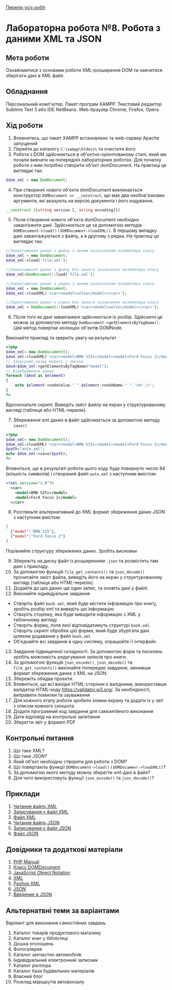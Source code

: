 [Перелік усіх робіт](README.md)

# Лабораторна робота №8. Робота з даними XML та JSON

## Мета роботи

Ознайомитися з основами роботи XML-розширення DOM та навчитися зберігати дані в XML файл

## Обладнання

Персональний комп'ютер. Пакет програм XAMPP. Текстовий редактор Sublime Text 3 або IDE NetBeans. Web-браузер Chrome, Firefox, Opera

## Хід роботи

1. Впевнитись, що пакет XAMPP встановлено та web-сервер Apache запущений
2. Перейти до каталогу `C:\xampp\htdocs\` та очистити його
3. Робота з DOM здійснюється в об'єктно-орієнтованому стилі, який ми почали вивчати на попередніх лабораторних роботах. Для початку роботи з ним потрібно створити об'єкт domDocument. На практиці це виглядає так:

```php
$dom_xml = new DomDocument;
```

4. При створенні нового об'єкта domDocument викликається конструктор `DOMDocument => __construct`, що має два необов'язкових аргументи, які вказують на версію документа і його кодування.

```php
__construct ([string version [, string encoding]])
```

5. Після створення нового об'єкта domDocument необхідно завантажити дані. Здійснюється це за допомогою методів `DOMDocument->load()` і `DOMDocuмент->loadXML()`. В першому випадку дані завантажуються з файлу, а в другому з рядка. На практиці це виглядає так:
   
```php
//Завантаження даних з файлу з явним зазначенням екземпляра класу
$dom_xml = new DomDocument;
$dom_xml->load('file.xml');

//Завантаження даних з файлу без явного зазначення екземпляра класу
$dom_xml=DomDocument::load('file.xml');

//Завантаження даних з рядка з явним зазначенням екземпляра класу
$dom_xml = new DomDocument;
$dom_xml->loadXML('<car><model>volvo</model></car>');

//Завантаження даних з рядка без явного зазначення екземпляра класу
$dom_xml = DomDocument::lоаdХМL('<car><model>volvo</model></car>');
```

6. Після того як дані завантажені здійснюється їх розбір. Здійснити це можна за допомогою методу `DomDocument->getElementsByTagName()`. Цей метод повертає колекцію об'єктів DOMNode.

Виконайте приклад та зверніть увагу на результат

```php
<?php
$dom_xml= new DomDocument();
$dom_xml->loadXML('<car><model>BMW 525i</model><model>Ford Focus 2</model></car>');
// Записуємо назву моделі у змінну
$mod=$dom_xml->getElementsByTagName("model");
// Відображення даних
foreach ($mod as $element)
{
    echo $element->nodeValue." ".$element->nodeName." ".'<br />';
}
?>
```

Вдоскональте скрипт. Виведіть зміст файлу на екран у структурованому вигляді (таблиця або HTML-перелік).

7. Збереження xml даних в файл здійснюється за допомогою методу `save()`

```php
<?php
$dom_xml= new DomDocument();
$dom_xml->loadXML('<car><model>BMW 525i</model><model>Ford Focus 2</model></car>');
$path="auto.xml";
echo $dom_xml->save($path);
?>
```

Впевніться, що в результаті роботи цього коду буде повернуто число 84 (кількість символів) і створений файл `auto.xml` з наступним вмістом:

```xml
<?xml version="1.0"?>
  <car>
    <model>BMW 525i</model>
    <model>Ford Focus 2</model>
  </car>
```

8. Розгляньте альтернативний до XML формат збереження даних JSON з наступним вмістом:

```json
[
  {"model":"BMW 525"},
  {"model":"Ford Focus 2"}
]
```

Порівняйте структуру збережених даних. Зробіть висновки

9.  Збережіть на диску файл із розширенням `.json` та розмістить там дані з прикладу.
10. За допомогою функцій `file_get_contents()` та `json_decode()` прочитайте зміст файла, виведіть його на екран у структурованому вигляді (таблиця або HTML-перелік). 
11. Додайте до цих даних ще один запис, та оновіть дані у файлі.
12. Виконайте індивідуальне завдання
  + Створіть файл `book.xml`, який буде містити інформацію про книгу, зробіть розбір xml та виведіть цю інформацію
  + Створіть сторінку, яка буде виводити інформацію з XML у табличному вигляді
  + Створіть форму, поля якої відповідатимуть структурі `book.xml`. Створіть скрипт обробки цієї форми, який буде збурігати дані шляхом додавання у файл `book.xml`
  + Об'єднайте всі завдання в одну систему, опрацюйте її інтерфейс
13. Завдання підвищенної складності. За допомогою форм та посилань зробіть можливість редагування записів про книги.
14. За допомогою функцій `json_encode()`, `json_decode()` та `file_get_contents()` виконайте попереднє завдання, змінивши формат збереження даних з XML на JSON.
15. Збережіть обидва проекти.
16. Впевніться, що всі вихідні HTML-сторінки є валідними, використавши валідатор HTML-коду https://validator.w3.org/. За необхідності, виправити помилки та зауваження
17. Для кожного етапу роботи зробити знімки екрану та додати їх у звіт з описом кожного скіншота
18. Додати програмний код завдання для самомтійного виконання
19. Дати відповіді на контрольні запитання
20. Зберегти звіт у форматі PDF

## Контрольні питання

1. Що таке XML?
2. Що таке JSON?
3. Який об'єкт необхідно створити для роботи з DOM?
4. Що повертають функції `DOMDocument->load()` і `DOMDocuмент->loadXML()`?
5. За допомогою якого методу можна зберегти xml-дані в файл?
6. Для чого використовуть функції `json_encode()` та `json_decode()`?

## Приклади

1. [Читання файлу XML](src/lab-08/read_persons_xml.php)
2. [Записування у файл XML](src/lab-08/write_persons_xml.php)
3. [Файл XML](src/lab-08/persons.xml)
4. [Читання файлу JSON](src/lab-08/read_persons_json.php)
2. [Записування у файл JSON](src/lab-08/write_persons_json.php)
3. [Файл JSON](src/lab-08/persons.json)

## Довідники та додаткові матеріали

1. [PHP Manual](https://www.php.net/manual/en/)
2. [Класс DOMDocument](https://www.php.net/manual/ru/class.domdocument.php)
3. [JavaScript Object Notation](https://www.php.net/manual/ru/book.json.php)
4. [XML](https://uk.wikipedia.org/wiki/XML)
5. [Разбор XML](https://www.php.net/manual/ru/book.xml.php)
6. [JSON](https://uk.wikipedia.org/wiki/JSON)
7. [Введение в JSON](https://www.json.org/json-ru.html)


## Альтернатвні теми за варіантами

Варіяант для виконання самостійних завдань

1. Каталог товарів продуктового магазину
2. Каталог книг у бібліотеці
3. Дошка оголошень
4. Фотогалерея
5. Каталог запчастин автомобілів
6. Індивідуальний електронний записник
7. Каталог рієлтора
8. Каталог бази будівельних матеріалів
9. Власний блог
10. Розклад маршрутів автовокзалу